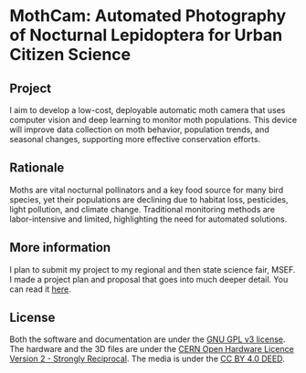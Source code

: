 # MothCam: Automated Photography of Nocturnal Lepidoptera for Urban Citizen Science

## Project

I aim to develop a low-cost, deployable automatic moth camera that uses computer vision and deep learning to monitor moth populations. This device will improve data collection on moth behavior, population trends, and seasonal changes, supporting more effective conservation efforts.

## Rationale

Moths are vital nocturnal pollinators and a key food source for many bird species, yet their populations are declining due to habitat loss, pesticides, light pollution, and climate change. Traditional monitoring methods are labor-intensive and limited, highlighting the need for automated solutions.

## More information

I plan to submit my project to my regional and then state science fair, MSEF. I made a project plan and proposal that goes into much deeper detail. You can read it [here](/Project%20plan.pdf). 

## License

Both the software and documentation are under the [GNU GPL v3 license](https://choosealicense.com/licenses/gpl-3.0/). The hardware and the 3D files are under the [CERN Open Hardware Licence Version 2 - Strongly Reciprocal](https://choosealicense.com/licenses/cern-ohl-s-2.0/). The media is under the [CC BY 4.0 DEED](https://creativecommons.org/licenses/by/4.0/).